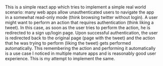 This is a simple react app which tries to implement a simple real world scenario:
many web apps allow unauthenticated users to navigate the app in a somewhat read-only mode (think browsing twitter without login). A user might want to perform an action that requires authentication (think liking a tweet). In this case, as soon as the user tries to perform the action, he is redirected to a sign up/login page. Upon successful authentication, the user is redirected back to the original page (page with the tweet) and the action that he was trying to perform (liking the tweet) gets performed automatically. This remembering the action and performing it automatically is a use case I noticed in multiple mature apps and is reasonably good user experience. This is my attempt to implement the same.
